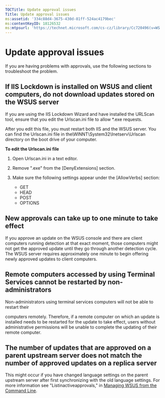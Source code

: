 ```yaml
---
TOCTitle: Update approval issues
Title: Update approval issues
ms:assetid: '334c88d4-3675-430d-81ff-524ac4179bec'
ms:contentKeyID: 18126532
ms:mtpsurl: 'https://technet.microsoft.com/cs-cz/library/Cc720496(v=WS.10)'
---
```


Update approval issues
======================

If you are having problems with approvals, use the following sections to troubleshoot the problem.

If IIS Lockdown is installed on WSUS and client computers, do not download updates stored on the WSUS server
------------------------------------------------------------------------------------------------------------

If you are using the IIS Lockdown Wizard and have installed the URLScan tool, ensure that you edit the Urlscan.ini file to allow \*.exe requests.

After you edit this file, you must restart both IIS and the WSUS server. You can find the Urlscan.ini file in the\\WINNT\\System32\\Inetserv\\Urlscan directory on the boot drive of your computer.

**To edit the Urlscan.ini file**
1.  Open Urlscan.ini in a text editor.

2.  Remove ".exe" from the \[DenyExtensions\] section.

3.  Make sure the following settings appear under the \[AllowVerbs\] section:

    -   GET
    -   HEAD
    -   POST
    -   OPTIONS

New approvals can take up to one minute to take effect
------------------------------------------------------

If you approve an update on the WSUS console and there are client computers running detection at that exact moment, those computers might not get the approved update until they go through another detection cycle. The WSUS server requires approximately one minute to begin offering newly approved updates to client computers.

Remote computers accessed by using Terminal Services cannot be restarted by non-administrators
----------------------------------------------------------------------------------------------

Non-administrators using terminal services computers will not be able to restart their

computers remotely. Therefore, if a remote computer on which an update is installed needs to be restarted for the update to take effect, users without administrative permissions will be unable to complete the updating of their remote computer.

The number of updates that are approved on a parent upstream server does not match the number of approved updates on a replica server
-------------------------------------------------------------------------------------------------------------------------------------

This might occur if you have changed language settings on the parent upstream server after first synchronizing with the old language settings. For more information see "Listinactiveapprovals," in [Managing WSUS from the Command Line](https://technet.microsoft.com/2686bd2b-910a-479b-961e-cea2a2028024).
